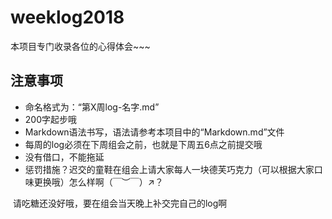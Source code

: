 # weeklog2018
本项目专门收录各位的心得体会~~~

## 注意事项
* 命名格式为：“第X周log-名字.md”
* 200字起步哦
* Markdown语法书写，语法请参考本项目中的“Markdown.md”文件
* 每周的log必须在下周组会之前，也就是下周五6点之前提交哦
* 没有借口，不能拖延
* 惩罚措施？迟交的童鞋在组会上请大家每人一块德芙巧克力（可以根据大家口味更换哦）怎么样啊（￣︶￣）↗？

  请吃糖还没好哦，要在组会当天晚上补交完自己的log啊
